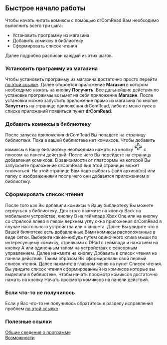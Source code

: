 ## Быстрое начало работы
  
Чтобы начать читать комиксы с помощью drComRead Вам необходимо выполнить всего три шага:
* Установить программу из магазина
* Добавить комиксы в библиотеку
* Сформировать список чтения  

Далее подробно расписан каждый из этих шагов.

### Установить программу из магазина

Чтобы установить программу из магазина достаточно просто перейти [по этой ссылке](http://blablabla.com). Далее откроется приложение **Магазин** в котором необходимо нажать на кнопку **Получить**. Все дальнейшие действия по установке программы возьмет на себя приложение **Магазин**. После установки можно запустить приложение прямо из магазина по кнопке **Запустить** на странице приложения drComRead, либо из меню пуск в списке приложений появиться пункт **drComRead**.

### Добавить комиксы в библиотеку

После запуска приложения drComRead Вы попадете на страницу библиотеки. Пока в вашей библиотеке нет комиксов. 
Чтобы добавить комиксы в Вашу библиотеку необходимо нажать на кнопку ![Кнопка для перехода на страницу доабвления комиксов](plus.jpg) с плюсом на панели действий. После чего Вы перейдете на страницу добавления комиксов. В зависимости от платформы на которой Вы запускаете приложение drComRead вид этой страницы может отличаться. На этой странице Вам надо выбрать файл архива(ов) или папку с изображениями после чего они добавятся приложением в библиотеку.


### Сформировать список чтения

После того как Вы добавили комиксы в Вашу библиотеку Вы можете вернуться в библиотеку. Для этого нажмите на кнопку Back на мобильном устройстве, кнопку B на геймпаде Xbox One или на кнопку со стрелкой влево в левом верхнем углу окна приложения drComRead в случае настольного устройства или планшета. Далее Вы увидите что в Вашей билиотеке есть добавленные Вами комиксы расположенные в виде сетки. Выберите какие-нибудь путем одиночного клика мыши по интересуещему комиксу, стрелками с DPad с геймпада и нажатием на кнопку A или одиночным тапом на устройствах с сенсорным управлением. Далее нажмите на кнопку Добавить в список чтения на панели действий. Таким образом Вы сформировали свой первый список чтения. Далее нажмите в главном меню на пункт Список чтения. Вы увидите список чтения сформированный из комиксов которые вы выделили в библиотеке. Чтобы начать просмотр комиксов достаточно нажать на кнопку Начать просмотр комиксов на панели действий.

### Если что-то не получилось

Если у Вас что-то не получилось обратитесь к разделу исправления проблем [по этой ссылке](knownproblems.md)

### Полезные ссылки

[Общие сведения о программе](overview.md)  
[Возможности](features.md)
